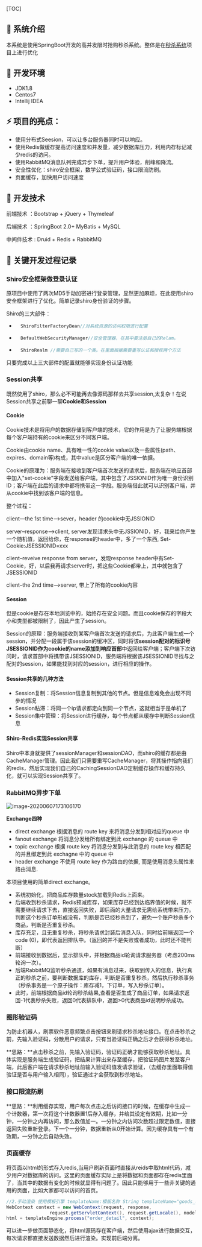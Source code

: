 [TOC]



## :art: 系统介绍

本系统是使用SpringBoot开发的高并发限时抢购秒杀系统。整体是在[秒杀系统](https://github.com/qiurunze123/miaosha)项目上进行优化



## :hammer: 开发环境

- JDK1.8
- Centos7
- Intellij IDEA



## :zap: 项目的亮点：

- 使用分布式Seesion，可以让多台服务器同时可以响应。
- 使用Redis做缓存提高访问速度和并发量，减少数据库压力，利用内存标记减少redis的访问。
- 使用RabbitMQ消息队列完成异步下单，提升用户体验，削峰和降流。
- 安全性优化：shiro安全框架，数学公式验证码，接口限流防刷。
- 页面缓存，加快用户访问速度



## :bookmark: 开发技术

前端技术 ：Bootstrap + jQuery + Thymeleaf

后端技术 ：SpringBoot 2.0+ MyBatis + MySQL

中间件技术 : Druid + Redis + RabbitMQ



## :bug: 关键开发过程记录

### Shiro安全框架做登录认证

原项目中使用了两次MD5手动加密进行登录管理，显然更加麻烦，在此使用shiro安全框架进行了优化。简单记录shiro身份验证的步骤。

Shiro的三大部件：

- ```java
    ShiroFilterFactoryBean//对系统资源的访问权限进行配置
    ```

- ```java
    DefaultWebSecurityManager//安全管理器，在其中要注册自己的Relam。
    ```

- ```java
    ShiroRealm //需要自己写的一个类。在里面根据需要重写认证和授权两个方法
    ```

只要完成以上三大部件的配置就能够实现身份认证功能

### Session共享

既然使用了shiro，那么必不可能再去像源码那样去共享session,太复杂！在说Session共享之前聊一聊**Cookie和Session**

#### Cookie
Cookie技术是将用户的数据存储到客户端的技术，它的作用是为了让服务端根据每个客户端持有的cookie来区分不同客户端。

Cookie由cookie name、具有唯一性的cookie value以及一些属性(path、expires、domain等)构成，其中value是区分客户端的唯一依据。

Cookie的原理为：服务端在接收到客户端首次发送的请求后，服务端在响应首部中加入"set-cookie"字段发送给客户端，其中包含了JSSIONID作为唯一身份识别ID；客户端在此后的请求中都将携带这一字段。服务端借此就可以识别客户端，并从cookie中找到该客户端的信息。

整个过程：

client—the 1st time—>sever，header 的cookie中无JSSIONID

server–response—>client, server发现请求头中无JSSIONID，好，我来给你产生一个随机值，返回给你，在response的header中，多了一个东西, Set-Cookie:JSESSIONID=xxx

client–reveive response from server，发现response header中有Set-Cookie，好，以后我再请求server时，把这些Cookie都带上，其中就包含了JSESSIONID

client–the 2nd time—>server, 带上了所有的cookie内容

#### Session
但是cookie是存在本地浏览中的，始终存在安全问题。而且cookie保存的字段大小和类型都被限制了，因此产生了session。

Session的原理：服务端接收到某客户端首次发送的请求后，为此客户端生成一个session，并分配一段属于该session的缓冲区，同时将该**session配对的标识号JSESSIONID作为cookie的name添加到响应首部**中返回给客户端；客户端下次访问时，请求首部中将携带该JSESSIONID，服务端将根据该JSESSIONID寻找与之配对的session，如果能找到对应的session，进行相应的操作。

#### Session共享的几种方法

- Session复制：将Session信息复制到其他的节点。但是信息难免会出现不同步的情况
- Session粘滞：将同一个ip请求都定向到同一个节点，这就相当于是单机了
- Session集中管理：将Session进行缓存，每个节点都从缓存中判断Session信息

#### Shiro-Redis实现Session共享

Shiro中本身就提供了sessionManager和sessionDAO，而shiro的缓存都是由CacheManager管理。因此我们只需要重写CacheManager，将其操作指向我们的redis，然后实现我们自己的CachingSessionDAO定制缓存操作和缓存持久化，就可以实现Session共享了。

### RabbitMQ异步下单

![image-20200607173106170](C:\Users\Lucius\AppData\Roaming\Typora\typora-user-images\image-20200607173106170.png)

**Exchange四种**

- direct exchange
    根据消息的 route key 来将消息分发到相对应的queue 中
- fanout exchange
    将消息分发给所有绑定到此 exchange 的 queue 中
- topic exchange
    根据 route key 将消息分发到与此消息的 route key 相匹配的并且绑定到此 exchagne 中的 queue 中
- header exchange
    不使用 route key 作为路由的依据, 而是使用消息头属性来路由消息.

本项目使用的简单direct exchange。

- 系统初始化，把商品库存数量stock加载到Redis上面来。
- 后端收到秒杀请求，Redis预减库存，如果库存已经到达临界值的时候，就不需要继续请求下去，直接返回失败，即后面的大量请求无需给系统带来压力。 判断这个秒杀订单形成没有，判断是否已经秒杀到了，避免一个账户秒杀多个商品，判断是否重复秒杀。
- 库存充足，且无重复秒杀，将秒杀请求封装后消息入队，同时给前端返回一个code (0)，即代表返回排队中。（返回的并不是失败或者成功，此时还不能判断）
- 前端接收到数据后，显示排队中，并根据商品id轮询请求服务器（考虑200ms轮询一次）。
- 后端RabbitMQ监听秒杀通道，如果有消息过来，获取到传入的信息，执行真正的秒杀之前，要判断数据库的库存，判断是否重复秒杀，然后执行秒杀事务（秒杀事务是一个原子操作：库存减1，下订单，写入秒杀订单）。
- 此时，前端根据商品id轮询秒杀结果,查看是否生成了商品订单，如果请求返回-1代表秒杀失败，返回0代表排队中，返回>0代表商品id说明秒杀成功。
### 图形验证码
为防止机器人，刷票软件恶意频繁点击按钮来刷请求秒杀地址接口。在点击秒杀之前，先输入验证码，分散用户的请求，只有当验证码正确之后才会获得秒杀地址。

**思路：**点击秒杀之前，先输入验证码，验证码正确才能够获取秒杀地址。具体实现是服务端生成验证码，把结果计算出来存至缓存，把验证码图片发至客户端，此后客户端在请求秒杀地址前输入验证码值发请求验证，（去缓存里面取得值验证是否与用户输入相同），验证通过才会获取到秒杀地址。

### 接口限流防刷
**思路：**利用缓存实现，用户每次点击之后访问接口的时候，在缓存中生成一个计数器，第一次将这个计数器置1后存入缓存，并给其设定有效期，比如一分钟，一分钟之内再访问，那么数值加一。一分钟之内访问次数超过限定数值，直接返回失败重新登录。下一个一分钟，数据重新从0开始计算。因为缓存具有一个有效期，一分钟之后自动失效。

### 页面缓存
将页面以html的形式存入redis,当用户刷新页面时直接从reids中取html代码，减少用户对数据库的访问。这里的页面缓存实际上是将数据和页面都存在redis里面了，当其中的数据有变化的时候就显得有问题了。因此只能够用于一些非关键的通用的页面，比如大家都可以访问的首页。

```java
//2.手动渲染 使用模板引擎 templateName:模板名称 String templateName="goods_detail";
WebContext context = new WebContext(request, response,
                request.getServletContext(), request.getLocale(), model.asMap());
html = templateEngine.process("order_detail", context);

```

可以进一步做页面静态化，将html源码存在客户端，然后使用ajax进行数据交互，每次请求都直接发送数据然后进行渲染。实现前后端分离。